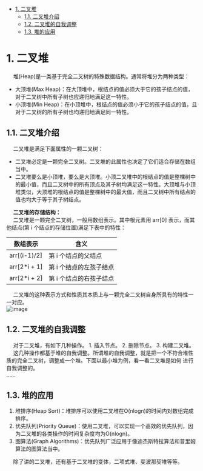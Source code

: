 <!-- TOC -->

- [1. 二叉堆](#1-二叉堆)
    - [1.1. 二叉堆介绍](#11-二叉堆介绍)
    - [1.2. 二叉堆的自我调整](#12-二叉堆的自我调整)
    - [1.3. 堆的应用](#13-堆的应用)

<!-- /TOC -->

# 1. 二叉堆  
<!-- 

https://mp.weixin.qq.com/s?__biz=MzA4NDE4MzY2MA==&mid=2647523614&idx=1&sn=cf4ee3f0d66a1a7878b655351709ff95&scene=21#wechat_redirect
-->

&emsp; 堆(Heap)是一类基于完全二叉树的特殊数据结构。通常将堆分为两种类型：  

* 大顶堆(Max Heap)：在大顶堆中，根结点的值必须大于它的孩子结点的值，对于二叉树中所有子树也应递归地满足这一特性。  
* 小顶堆(Min Heap)：在小顶堆中，根结点的值必须小于它的孩子结点的值，且对于二叉树的所有子树也均递归地满足同一特性。  

## 1.1. 二叉堆介绍
&emsp; 二叉堆是满足下面属性的一颗二叉树：  

* 二叉堆必定是一颗完全二叉树。二叉堆的此属性也决定了它们适合存储在数组当中。  
* 二叉堆要么是小顶堆，要么是大顶堆。小顶二叉堆中的根结点的值是整棵树中的最小值，而且二叉树中的所有顶点及其子树均满足这一特性。大顶堆与小顶堆类似，大顶堆的根结点的值是整棵树中的最大值，而且二叉树中所有结点的值也均大于等于其子树结点。  

&emsp; **二叉堆的存储结构：**  
&emsp; 二叉堆是一颗完全二叉树，一般用数组表示。其中根元素用 arr[0] 表示，而其他结点(第 i 个结点的存储位置)满足下表中的特性：   

|数组表示|含义|
|---|---|
|arr[(i-1)/2]|第 i 个结点的父结点|
|arr[2*i + 1]|第 i 个结点的左孩子结点|
|arr[2*i + 2]|第 i 个结点的右孩子结点|

&emsp; 二叉堆的这种表示方式和性质其本质上与一颗完全二叉树自身所具有的特性一一对应。  
![image](https://gitee.com/wt1814/pic-host/raw/master/algorithm/function-30.png)  

## 1.2. 二叉堆的自我调整  
&emsp; 对于二叉堆，有如下几种操作。 1. 插入节点。 2. 删除节点。 3. 构建二叉堆。  
&emsp; 这几种操作都基于堆的自我调整。所谓堆的自我调整，就是把一个不符合堆性 质的完全二叉树，调整成一个堆。下面以最小堆为例，看一看二叉堆是如何 进行自我调整的。  
......

## 1.3. 堆的应用  
1. 堆排序(Heap Sort)：堆排序可以使用二叉堆在O(nlogn)的时间内对数组完成排序。  
2. 优先队列(Priority Queue)：使用二叉堆，可以实现一个高效的优先队列，因为二叉堆的各类操作的时间复杂度均为O(nlogn)。  
3. 图算法(Graph Algorithms)：优先队列广泛应用于像迪杰斯特拉算法和普里姆算法的图算法当中。  

&emsp; 除了讲的二叉堆，还有基于二叉堆的变体，二项式堆、斐波那契堆等等。  